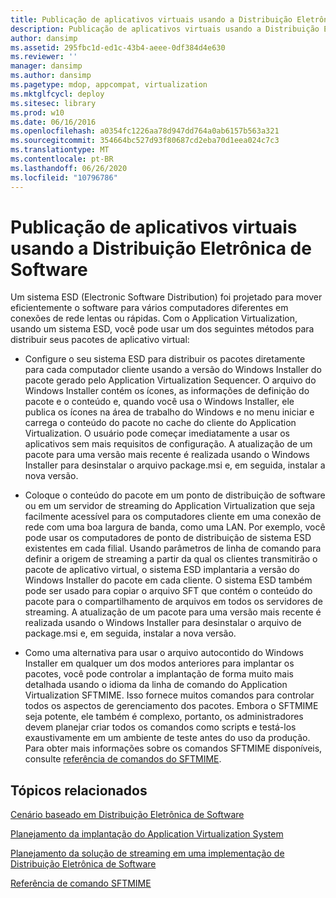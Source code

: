 ```yaml
---
title: Publicação de aplicativos virtuais usando a Distribuição Eletrônica de Software
description: Publicação de aplicativos virtuais usando a Distribuição Eletrônica de Software
author: dansimp
ms.assetid: 295fbc1d-ed1c-43b4-aeee-0df384d4e630
ms.reviewer: ''
manager: dansimp
ms.author: dansimp
ms.pagetype: mdop, appcompat, virtualization
ms.mktglfcycl: deploy
ms.sitesec: library
ms.prod: w10
ms.date: 06/16/2016
ms.openlocfilehash: a0354fc1226aa78d947dd764a0ab6157b563a321
ms.sourcegitcommit: 354664bc527d93f80687cd2eba70d1eea024c7c3
ms.translationtype: MT
ms.contentlocale: pt-BR
ms.lasthandoff: 06/26/2020
ms.locfileid: "10796786"
---
```

# Publicação de aplicativos virtuais usando a Distribuição Eletrônica de Software


Um sistema ESD (Electronic Software Distribution) foi projetado para mover eficientemente o software para vários computadores diferentes em conexões de rede lentas ou rápidas. Com o Application Virtualization, usando um sistema ESD, você pode usar um dos seguintes métodos para distribuir seus pacotes de aplicativo virtual:

-   Configure o seu sistema ESD para distribuir os pacotes diretamente para cada computador cliente usando a versão do Windows Installer do pacote gerado pelo Application Virtualization Sequencer. O arquivo do Windows Installer contém os ícones, as informações de definição do pacote e o conteúdo e, quando você usa o Windows Installer, ele publica os ícones na área de trabalho do Windows e no menu iniciar e carrega o conteúdo do pacote no cache do cliente do Application Virtualization. O usuário pode começar imediatamente a usar os aplicativos sem mais requisitos de configuração. A atualização de um pacote para uma versão mais recente é realizada usando o Windows Installer para desinstalar o arquivo package.msi e, em seguida, instalar a nova versão.

-   Coloque o conteúdo do pacote em um ponto de distribuição de software ou em um servidor de streaming do Application Virtualization que seja facilmente acessível para os computadores cliente em uma conexão de rede com uma boa largura de banda, como uma LAN. Por exemplo, você pode usar os computadores de ponto de distribuição de sistema ESD existentes em cada filial. Usando parâmetros de linha de comando para definir a origem de streaming a partir da qual os clientes transmitirão o pacote de aplicativo virtual, o sistema ESD implantaria a versão do Windows Installer do pacote em cada cliente. O sistema ESD também pode ser usado para copiar o arquivo SFT que contém o conteúdo do pacote para o compartilhamento de arquivos em todos os servidores de streaming. A atualização de um pacote para uma versão mais recente é realizada usando o Windows Installer para desinstalar o arquivo de package.msi e, em seguida, instalar a nova versão.

-   Como uma alternativa para usar o arquivo autocontido do Windows Installer em qualquer um dos modos anteriores para implantar os pacotes, você pode controlar a implantação de forma muito mais detalhada usando o idioma da linha de comando do Application Virtualization SFTMIME. Isso fornece muitos comandos para controlar todos os aspectos de gerenciamento dos pacotes. Embora o SFTMIME seja potente, ele também é complexo, portanto, os administradores devem planejar criar todos os comandos como scripts e testá-los exaustivamente em um ambiente de teste antes do uso da produção. Para obter mais informações sobre os comandos SFTMIME disponíveis, consulte [referência de comandos do SFTMIME](sftmime--command-reference.md).

## Tópicos relacionados


[Cenário baseado em Distribuição Eletrônica de Software](electronic-software-distribution-based-scenario.md)

[Planejamento da implantação do Application Virtualization System](planning-for-application-virtualization-system-deployment.md)

[Planejamento da solução de streaming em uma implementação de Distribuição Eletrônica de Software](planning-your-streaming-solution-in-an-electronic-software-distribution-implementation.md)

[Referência de comando SFTMIME](sftmime--command-reference.md)

 

 





